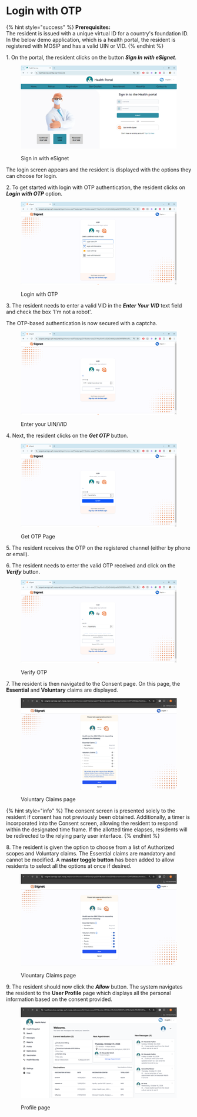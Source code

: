 # Login with OTP

{% hint style="success" %}
**Prerequisites:**\
The resident is issued with a unique virtual ID for a country's foundation ID. In the below demo application, which is a health portal, the resident is registered with MOSIP and has a valid UIN or VID.
{% endhint %}

1\. On the portal, the resident clicks on the button _**Sign In with eSignet**_.

<figure><img src="../../.gitbook/assets/Health services home page otp.png" alt=""><figcaption><p>Sign in with eSignet</p></figcaption></figure>

The login screen appears and the resident is displayed with the options they can choose for login.

2\. To get started with login with OTP authentication, the resident clicks on _**Login with OTP**_ option.

<figure><img src="../../.gitbook/assets/login with otp.png" alt=""><figcaption><p>Login with OTP</p></figcaption></figure>

3\. The resident needs to enter a valid VID in the _**Enter Your VID**_ text field and check the box 'I'm not a robot'.

The OTP-based authentication is now secured with a captcha.

<figure><img src="../../.gitbook/assets/enter your vid.png" alt=""><figcaption><p>Enter your UIN/VID</p></figcaption></figure>

4\. Next, the resident clicks on the _**Get OTP**_ button.

<figure><img src="../../.gitbook/assets/Enter VID.png" alt=""><figcaption><p>Get OTP Page</p></figcaption></figure>

5\. The resident receives the OTP on the registered channel (either by phone or email).

6\. The resident needs to enter the valid OTP received and click on the _**Verify**_ button.

<figure><img src="../../.gitbook/assets/Verify OTP.png" alt=""><figcaption><p>Verify OTP </p></figcaption></figure>

7\. The resident is then navigated to the Consent page. On this page, the **Essential** and **Voluntary** claims are displayed.

<figure><img src="../../.gitbook/assets/voluntary cliams.png" alt=""><figcaption><p>Voluntary Claims page</p></figcaption></figure>

{% hint style="info" %}
The consent screen is presented solely to the resident if consent has not previously been obtained. Additionally, a timer is incorporated into the Consent screen, allowing the resident to respond within the designated time frame. If the allotted time elapses, residents will be redirected to the relying party user interface.
{% endhint %}

8\. The resident is given the option to choose from a list of Authorized scopes and Voluntary claims. The Essential claims are mandatory and cannot be modified. A **master toggle button** has been added to allow residents to select all the options at once if desired.

<figure><img src="../../.gitbook/assets/Claims.png" alt=""><figcaption><p>Vlountary Claims page</p></figcaption></figure>

9\. The resident should now click the _**Allow**_ button. The system navigates the resident to the **User Profile** page which displays all the personal information based on the consent provided.

<figure><img src="../../.gitbook/assets/Profile page.png" alt=""><figcaption><p>Profile page</p></figcaption></figure>
